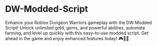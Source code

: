 # DW-Modded-Script
Enhance your Roblox Dungeon Warriors gameplay with the DW Modded Script! Unlock unlimited gold, gems, and powerful abilities, automate farming, and level up quickly with this easy-to-use modded script. Get ahead in the game and enjoy enhanced features today! 🎮🚀💎
